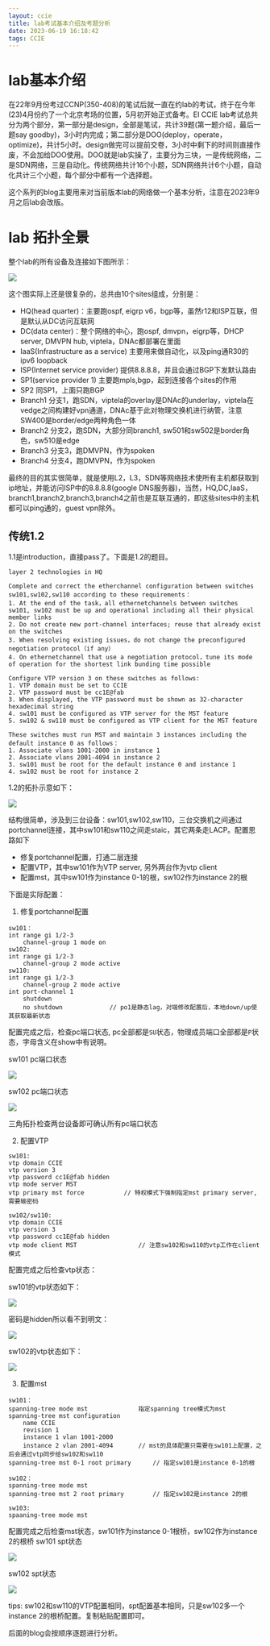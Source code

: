 ```yaml
---
layout: ccie
title: lab考试基本介绍及考题分析
date: 2023-06-19 16:18:42
tags: CCIE
---
```


# lab基本介绍

在22年9月份考过CCNP(350-408)的笔试后就一直在约lab的考试，终于在今年(23)4月份约了一个北京考场的位置，5月初开始正式备考。EI CCIE lab考试总共分为两个部分，第一部分是design，全部是笔试，共计39题(第一题介绍，最后一题say goodby)，3小时内完成；第二部分是DOO(deploy，operate，optimize)，共计5小时。design做完可以提前交卷，3小时中剩下的时间则直接作废，不会加给DOO使用。DOO就是lab实操了，主要分为三块，一是传统网络，二是SDN网络，三是自动化。传统网络共计16个小题，SDN网络共计6个小题，自动化共计三个小题，每个部分中都有一个选择题。
<!--more-->

这个系列的blog主要用来对当前版本lab的网络做一个基本分析，注意在2023年9月之后lab会改版。

# lab 拓扑全景

整个lab的所有设备及连接如下图所示：

![](https://rancho333.github.io/pictures/lab1.1_topology.drawio.png)

这个图实际上还是很复杂的，总共由10个sites组成，分别是：
* HQ(head quarter)：主要跑ospf, eigrp v6，bgp等，虽然r12和ISP互联，但是默认从DC访问互联网
* DC(data center)：整个网络的中心，跑ospf, dmvpn，eigrp等，DHCP server, DMVPN hub, viptela，DNAc都部署在里面
* IaaS(Infrastructure as a service) 主要用来做自动化，以及ping通R30的ipv6 loopback
* ISP(Internet service provider) 提供8.8.8.8，并且会通过BGP下发默认路由
* SP1(service provider 1) 主要跑mpls,bgp，起到连接各个sites的作用
* SP2 同SP1，上面只跑BGP
* Branch1 分支1，跑SDN，viptela的overlay是DNAc的underlay，viptela在vedge之间构建好vpn通道，DNAc基于此对物理交换机进行纳管，注意SW400是border/edge两种角色一体
* Branch2 分支2，跑SDN，大部分同branch1, sw501和sw502是border角色，sw510是edge
* Branch3 分支3，跑DMVPN，作为spoken
* Branch4 分支4，跑DMVPN，作为spoken

最终的目的其实很简单，就是使用L2，L3，SDN等网络技术使所有主机都获取到ip地址，并能访问ISP中的8.8.8.8(google DNS服务器)，当然，HQ,DC,IaaS，branch1,branch2,branch3,branch4之前也是互联互通的，即这些sites中的主机都可以ping通的，guest vpn除外。

## 传统1.2
1.1是introduction，直接pass了。下面是1.2的题目。
```
layer 2 technologies in HQ

Complete and correct the etherchannel configuration between switches sw101,sw102,sw110 according to these requirements：
1. At the end of the task，all ethernetchannels between switches sw101, sw102 must be up and operational including all their physical member links
2. Do not create new port-channel interfaces; reuse that already exist on the switches
3. When resolving existing issues，do not change the preconfigured negotiation protocol（if any）
4. On ethernetchannel that use a negotiation protocol，tune its mode of operation for the shortest link bunding time possible

Configure VTP version 3 on these switches as follows:
1. VTP domain must be set to CCIE
2. VTP password must be cc1E@fab
3. When displayed, the VTP password must be shown as 32-character hexadecimal string
4. sw101 must be configured as VTP server for the MST feature
5. sw102 & sw110 must be configured as VTP client for the MST feature

These switches must run MST and maintain 3 instances including the default instance 0 as follows：
1. Associate vlans 1001-2000 in instance 1
2. Associate vlans 2001-4094 in instance 2
3. sw101 must be root for the default instance 0 and instance 1
4. sw102 must be root for instance 2
```

1.2的拓扑示意如下：

![](https://rancho333.github.io/pictures/lab_1.2.png)

结构很简单，涉及到三台设备：sw101,sw102,sw110，三台交换机之间通过portchannel连接，其中sw101和sw110之间走staic，其它两条走LACP。配置思路如下
- 修复portchannel配置，打通二层连接
- 配置VTP，其中sw101作为VTP server, 另外两台作为vtp client
- 配置mst，其中sw101作为instance 0-1的根，sw102作为instance 2的根

下面是实际配置：
1. 修复portchannel配置
```
sw101：
int range gi 1/2-3
    channel-group 1 mode on
sw102:
int range gi 1/2-3
    channel-group 2 mode active
sw110:
int range gi 1/2-3
    channel-group 2 mode active
int port-channel 1
    shutdown
    no shutdown             // po1是静态lag，对端修改配置后，本地down/up使其获取最新状态
```
配置完成之后，检查pc端口状态, pc全部都是`SU`状态，物理成员端口全部都是`P`状态，字母含义在show中有说明。

sw101 pc端口状态

![](https://rancho333.github.io/pictures/lab_1.2_pc_101.png)

sw102 pc端口状态

![](https://rancho333.github.io/pictures/lab_1.2_pc_102.png)

三角拓扑检查两台设备即可确认所有pc端口状态

2. 配置VTP
```
sw101:
vtp domain CCIE
vtp version 3
vtp password cc1E@fab hidden
vtp mode server MST
vtp primary mst force           // 特权模式下强制指定mst primary server, 需要输密码

sw102/sw110:
vtp domain CCIE
vtp version 3
vtp password cc1E@fab hidden
vtp mode client MST                 // 注意sw102和sw110的vtp工作在client模式 
```
配置完成之后检查vtp状态：

sw101的vtp状态如下：

![](https://rancho333.github.io/pictures/lab_1.2_vtp_101.png)

密码是hidden所以看不到明文：

![](https://rancho333.github.io/pictures/lab_1.2_vtp_password_101.png)

sw102的vtp状态如下：

![](https://rancho333.github.io/pictures/lab_1.2_vtp_102.png)

3. 配置mst
```
sw101： 
spanning-tree mode mst              指定spanning tree模式为mst
spanning-tree mst configuration
    name CCIE
    revision 1
    instance 1 vlan 1001-2000
    instance 2 vlan 2001-4094       // mst的具体配置只需要在sw101上配置，之后会通过vtp同步给sw102和sw110
spanning-tree mst 0-1 root primary      // 指定sw101是instance 0-1的根

sw102：
spanning-tree mode mst              
spanning-tree mst 2 root primary        // 指定sw102是instance 2的根

sw103:
spaaning-tree mode mst
```
配置完成之后检查mst状态，sw101作为instance 0-1根桥，sw102作为instance 2的根桥
sw101 spt状态

![](https://rancho333.github.io/pictures/lab_1.2_spt_101.png)

sw102 spt状态

![](https://rancho333.github.io/pictures/lab_1.2_spt_102.png)

tips: sw102和sw110的VTP配置相同，spt配置基本相同，只是sw102多一个instance 2的根桥配置。复制粘贴配置即可。

后面的blog会按顺序逐题进行分析。